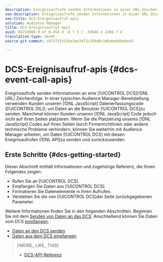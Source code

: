 ```yaml
---
description: Ereignisaufrufe senden Informationen in einer URL-Zeichenfolge an das DCS. In einer typischen Audience Manager-Bereitstellung verwenden Kunden unseren javascript-Datenerfassungscode (DIL), um Daten an das DCS zu senden. Manchmal können Kunden unseren javascript-Code jedoch nicht auf ihren Seiten platzieren. Wenn Sie die Platzierung unseres javascript-Codes auf Ihren Seiten durch Unternehmensrichtlinien oder andere technische Probleme verhindern, können Sie weiterhin mit Audience Manager arbeiten, um Daten aus DCS mit diesen Ereignisaufruf-apis zu senden und zurückzusenden.
seo-description: Ereignisaufrufe senden Informationen in einer URL-Zeichenfolge an das DCS. In einer typischen Audience Manager-Bereitstellung verwenden Kunden unseren javascript-Datenerfassungscode (DIL), um Daten an das DCS zu senden. Manchmal können Kunden unseren javascript-Code jedoch nicht auf ihren Seiten platzieren. Wenn Sie die Platzierung unseres javascript-Codes auf Ihren Seiten durch Unternehmensrichtlinien oder andere technische Probleme verhindern, können Sie weiterhin mit Audience Manager arbeiten, um Daten aus DCS mit diesen Ereignisaufruf-apis zu senden und zurückzusenden.
seo-title: DCS-Ereignisaufruf-apis
solution: Audience Manager
title: DCS-Ereignisaufruf-apis
uuid: 84754960-9 ef 0-454 d -8 f 5 c -33846 e 2494 f 6
translation-type: tm+mt
source-git-commit: c9737315132e2ae7d72c250d8c196abe8d9e0e43

---
```



# DCS-Ereignisaufruf-apis {#dcs-event-call-apis}

Ereignisaufrufe senden Informationen an eine [!UICONTROL DCS][!DNL URL] Zeichenfolge. In einer typischen Audience Manager-Bereitstellung verwenden Kunden unseren [!DNL JavaScript] Datenerfassungscode ([!UICONTROL DIL]), um Daten an die Benutzer [!UICONTROL DCS]zu senden. Manchmal können Kunden unseren [!DNL JavaScript] Code jedoch nicht auf ihren Seiten platzieren. Wenn Sie die Platzierung unseres [!DNL JavaScript] Codes auf Ihren Seiten durch Firmenrichtlinien oder andere technische Probleme verhindern, können Sie weiterhin mit Audience Manager arbeiten, um Daten [!UICONTROL DCS] mit diesen Ereignisaufrufen [!DNL API]zu senden und zurückzusenden.

## Erste Schritte {#dcs-getting-started}

Dieser Abschnitt enthält Informationen und zugehörige Referenz, die Ihnen Folgendes zeigen:

* Rufen Sie an [!UICONTROL DCS].
* Empfangen Sie Daten aus [!UICONTROL DCS].
* Formatieren Sie Datenelemente in Ihren Aufrufen.
* Verstehen Sie die von [!UICONTROL DCS]der Seite zurückgegebenen Parameter.

Weitere Informationen finden Sie in den folgenden Abschnitten. Beginnen Sie mit dem [Senden von Daten an das DCS](../../../api/dcs-intro/dcs-event-calls/dcs-url-send.md). Anschließend können Sie Daten vom DCS [empfangen](../../../api/dcs-intro/dcs-event-calls/dcs-url-receive.md).

* [Daten an den DCS senden](dcs-url-send.md)
* [Daten aus dem DCS empfangen](dcs-url-receive.md)

>[!MORE_ LIKE_ THIS]
>
>* [DCS-API-Referenz](../../../api/dcs-intro/dcs-api-reference/dcs-api-methods.md)

